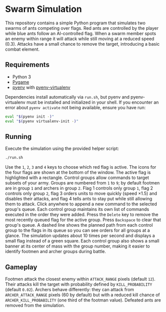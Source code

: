 # Swarm Simulation

This repository contains a simple Python program that simulates two swarms of ants competing over flags. Red ants are controlled by the player while blue ants follow an AI-controlled flag. When a swarm member spots an enemy within range it will attack while still moving at a reduced speed (0.3). Attacks have a small chance to remove the target, introducing a basic combat element.

## Requirements

- Python 3
- [Pygame](https://www.pygame.org/)
- [pyenv](https://github.com/pyenv/pyenv) with [pyenv-virtualenv](https://github.com/pyenv/pyenv-virtualenv)

Dependencies install automatically via `run.sh`, but pyenv and pyenv-virtualenv
must be installed and initialized in your shell. If you encounter an error about
`pyenv activate` not being available, ensure you have run:

```bash
eval "$(pyenv init -)"
eval "$(pyenv virtualenv-init -)"
```

## Running

Execute the simulation using the provided helper script:

```bash
./run.sh
```

Use the `1`, `2`, `3` and `4` keys to choose which red flag is active. The icons for the
four flags are shown at the bottom of the window. The active flag is highlighted
with a rectangle. Control groups allow commands to target subsets of your army.
Groups are numbered from `1` to `9`; by default footmen are in group `1` and
archers in group `2`. Flag 1 controls only group `1`, flag 2 controls only group
`2`, flag 3 orders units to move quickly (speed ×1.5) and disables their attacks,
and flag 4 tells ants to stay put while still allowing them to attack. Click
anywhere to append a new command to the selected group's queue. Each control group
maintains its own list of commands executed in the order they were added. Press the
`Delete` key to remove the most recently queued flag for the active group. Press
`Backspace` to clear that group's queue. A dashed line shows the planned path from
each control group to the flags in its queue so you can see orders for all groups
at a glance. The simulation
updates about 10 times per second and displays a small flag instead of a green
square.
Each control group also shows a small banner at its center of mass with the
group number, making it easier to identify footmen and archer groups during
battle.

## Gameplay

Footmen attack the closest enemy within `ATTACK_RANGE` pixels (default `12`).
Their attacks kill the target with probability defined by `KILL_PROBABILITY`
(default `0.02`). Archers behave differently: they can attack from
`ARCHER_ATTACK_RANGE` pixels (60 by default) but with a reduced kill chance of
`ARCHER_KILL_PROBABILITY` (one third of the footman value). Defeated ants are
removed from the simulation.
